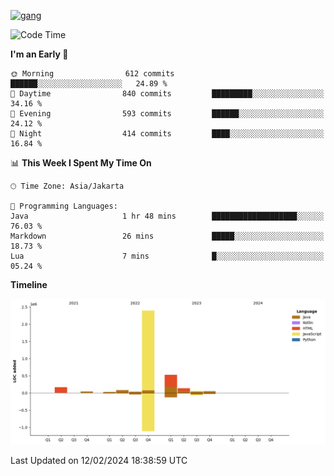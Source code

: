 <!-- [<img src='https://dev.karakun.com/assets/posts/2018-09-16-jc-java-article/3duke_suspects.jpg' alt='java'>](https://github.com/yeahbutstill) -->
[<img src='https://asset-2.tstatic.net/tribunnewswiki/foto/bank/images/Mozart.jpg' alt='gang'>](https://github.com/yeahbutstill)

<!--START_SECTION:waka-->
![Code Time](http://img.shields.io/badge/Code%20Time-2%2C626%20hrs%208%20mins-blue)

**I'm an Early 🐤** 

```text
🌞 Morning                612 commits         ██████░░░░░░░░░░░░░░░░░░░   24.89 % 
🌆 Daytime                840 commits         █████████░░░░░░░░░░░░░░░░   34.16 % 
🌃 Evening                593 commits         ██████░░░░░░░░░░░░░░░░░░░   24.12 % 
🌙 Night                  414 commits         ████░░░░░░░░░░░░░░░░░░░░░   16.84 % 
```


📊 **This Week I Spent My Time On** 

```text
🕑︎ Time Zone: Asia/Jakarta

💬 Programming Languages: 
Java                     1 hr 48 mins        ███████████████████░░░░░░   76.03 % 
Markdown                 26 mins             █████░░░░░░░░░░░░░░░░░░░░   18.73 % 
Lua                      7 mins              █░░░░░░░░░░░░░░░░░░░░░░░░   05.24 % 
```

**Timeline**

![Lines of Code chart](https://raw.githubusercontent.com/yeahbutstill/yeahbutstill/main/assets/bar_graph.png)


 Last Updated on 12/02/2024 18:38:59 UTC
<!--END_SECTION:waka-->
